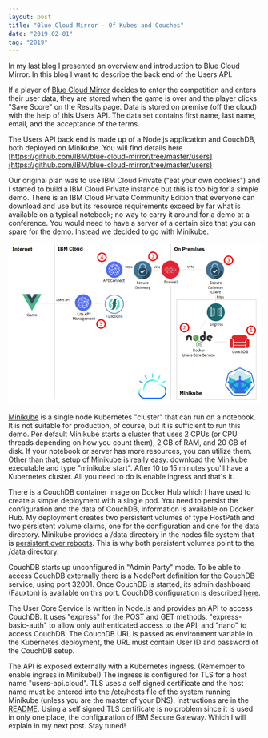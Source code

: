 ```yaml
---
layout: post
title: "Blue Cloud Mirror - Of Kubes and Couches"
date: "2019-02-01"
tag: "2019"
---
```


In my last blog I presented an overview and introduction to Blue Cloud Mirror. In this blog I want to describe the back end of the Users API.


If a player of [Blue Cloud Mirror](https://blue-cloud-mirror.mybluemix.net) decides to enter the competition and enters their user data, they are stored when the game is over and the player clicks "Save Score" on the Results page. Data is stored on premise (off the cloud) with the help of this Users API. The data set contains first name, last name, email, and the acceptance of the terms.


The Users API back end is made up of a Node.js application and CouchDB, both deployed on Minikube. You will find details here [https://github.com/IBM/blue-cloud-mirror/tree/master/users](https://github.com/IBM/blue-cloud-mirror/tree/master/users)

Our original plan was to use IBM Cloud Private ("eat your own cookies") and I started to build a IBM Cloud Private instance but this is too big for a simple demo. There is an IBM Cloud Private Community Edition that everyone can download and use but its resource requirements exceed by far what is available on a typical notebook; no way to carry it around for a demo at a conference. You would need to have a server of a certain size that you can spare for the demo. Instead we decided to go with Minikube.

![](/images/2019/01/users-overview.png?w=836)


[Minikube](https://kubernetes.io/docs/setup/minikube/) is a single node Kubernetes "cluster" that can run on a notebook. It is not suitable for production, of course, but it is sufficient to run this demo. Per default Minikube starts a cluster that uses 2 CPUs (or CPU threads depending on how you count them), 2 GB of RAM, and 20 GB of disk. If your notebook or server has more resources, you can utilize them. Other than that, setup of Minikube is really easy: download the Minikube executable and type "minikube start". After 10 to 15 minutes you'll have a Kubernetes cluster. All you need to do is enable ingress and that's it.


There is a CouchDB container image on Docker Hub which I have used to create a simple deployment with a single pod. You need to persist the configuration and the data of CouchDB, information is available on Docker Hub. My deployment creates two persistent volumes of type HostPath and two persistent volume claims, one for the configuration and one for the data directory. Minikube provides a /data directory in the nodes file system that is [persistent over reboots](https://kubernetes.io/docs/setup/minikube/#persistent-volumes). This is why both persistent volumes point to the /data directory.


CouchDB starts up unconfigured in "Admin Party" mode. To be able to access CouchDB externally there is a NodePort definition for the CouchDB service, using port 32001. Once CouchDB is started, its admin dashboard (Fauxton) is available on this port. CouchDB configuration is described [here](https://github.com/IBM/blue-cloud-mirror/blob/master/users/README.md).

The User Core Service is written in Node.js and provides an API to access CouchDB. It uses "express" for the POST and GET methods, "express-basic-auth" to allow only authenticated access to the API, and "nano" to access CouchDB. The CouchDB URL is passed as environment variable in the Kubernetes deployment, the URL must contain User ID and password of the CouchDB setup.


The API is exposed externally with a Kubernetes ingress. (Remember to enable ingress in Minikube!) The ingress is configured for TLS for a host name "users-api.cloud". TLS uses a self signed certificate and the host name must be entered into the /etc/hosts file of the system running Minikube (unless you are the master of your DNS). Instructions are in the [README](https://github.com/IBM/blue-cloud-mirror/blob/master/users/README.md). Using a self signed TLS certificate is no problem since it is used in only one place, the configuration of IBM Secure Gateway. Which I will explain in my next post. Stay tuned!
